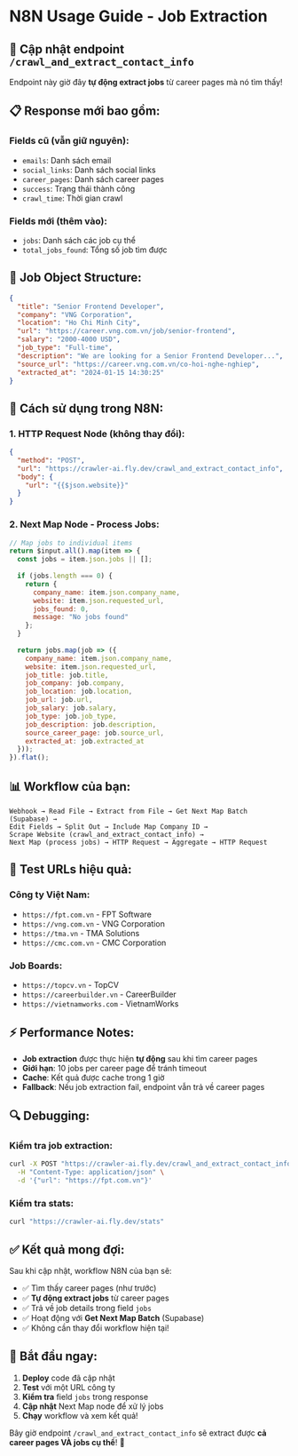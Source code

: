 # N8N Usage Guide - Job Extraction

## 🎯 **Cập nhật endpoint `/crawl_and_extract_contact_info`**

Endpoint này giờ đây **tự động extract jobs** từ career pages mà nó tìm thấy!

## 📋 **Response mới bao gồm:**

### **Fields cũ (vẫn giữ nguyên):**
- `emails`: Danh sách email
- `social_links`: Danh sách social links  
- `career_pages`: Danh sách career pages
- `success`: Trạng thái thành công
- `crawl_time`: Thời gian crawl

### **Fields mới (thêm vào):**
- `jobs`: Danh sách các job cụ thể
- `total_jobs_found`: Tổng số job tìm được

## 💼 **Job Object Structure:**
```json
{
  "title": "Senior Frontend Developer",
  "company": "VNG Corporation", 
  "location": "Ho Chi Minh City",
  "url": "https://career.vng.com.vn/job/senior-frontend",
  "salary": "2000-4000 USD",
  "job_type": "Full-time",
  "description": "We are looking for a Senior Frontend Developer...",
  "source_url": "https://career.vng.com.vn/co-hoi-nghe-nghiep",
  "extracted_at": "2024-01-15 14:30:25"
}
```

## 🔧 **Cách sử dụng trong N8N:**

### **1. HTTP Request Node (không thay đổi):**
```json
{
  "method": "POST",
  "url": "https://crawler-ai.fly.dev/crawl_and_extract_contact_info",
  "body": {
    "url": "{{$json.website}}"
  }
}
```

### **2. Next Map Node - Process Jobs:**
```javascript
// Map jobs to individual items
return $input.all().map(item => {
  const jobs = item.json.jobs || [];
  
  if (jobs.length === 0) {
    return {
      company_name: item.json.company_name,
      website: item.json.requested_url,
      jobs_found: 0,
      message: "No jobs found"
    };
  }
  
  return jobs.map(job => ({
    company_name: item.json.company_name,
    website: item.json.requested_url,
    job_title: job.title,
    job_company: job.company,
    job_location: job.location,
    job_url: job.url,
    job_salary: job.salary,
    job_type: job.job_type,
    job_description: job.description,
    source_career_page: job.source_url,
    extracted_at: job.extracted_at
  }));
}).flat();
```

## 📊 **Workflow của bạn:**

```
Webhook → Read File → Extract from File → Get Next Map Batch (Supabase) → 
Edit Fields → Split Out → Include Map Company ID → 
Scrape Website (crawl_and_extract_contact_info) → 
Next Map (process jobs) → HTTP Request → Aggregate → HTTP Request
```

## 🧪 **Test URLs hiệu quả:**

### **Công ty Việt Nam:**
- `https://fpt.com.vn` - FPT Software
- `https://vng.com.vn` - VNG Corporation
- `https://tma.vn` - TMA Solutions
- `https://cmc.com.vn` - CMC Corporation

### **Job Boards:**
- `https://topcv.vn` - TopCV
- `https://careerbuilder.vn` - CareerBuilder
- `https://vietnamworks.com` - VietnamWorks

## ⚡ **Performance Notes:**

- **Job extraction** được thực hiện **tự động** sau khi tìm career pages
- **Giới hạn**: 10 jobs per career page để tránh timeout
- **Cache**: Kết quả được cache trong 1 giờ
- **Fallback**: Nếu job extraction fail, endpoint vẫn trả về career pages

## 🔍 **Debugging:**

### **Kiểm tra job extraction:**
```bash
curl -X POST "https://crawler-ai.fly.dev/crawl_and_extract_contact_info" \
  -H "Content-Type: application/json" \
  -d '{"url": "https://fpt.com.vn"}'
```

### **Kiểm tra stats:**
```bash
curl "https://crawler-ai.fly.dev/stats"
```

## ✅ **Kết quả mong đợi:**

Sau khi cập nhật, workflow N8N của bạn sẽ:
- ✅ Tìm thấy career pages (như trước)
- ✅ **Tự động extract jobs** từ career pages
- ✅ Trả về job details trong field `jobs`
- ✅ Hoạt động với **Get Next Map Batch** (Supabase)
- ✅ Không cần thay đổi workflow hiện tại!

## 🚀 **Bắt đầu ngay:**

1. **Deploy** code đã cập nhật
2. **Test** với một URL công ty
3. **Kiểm tra** field `jobs` trong response
4. **Cập nhật** Next Map node để xử lý jobs
5. **Chạy** workflow và xem kết quả!

Bây giờ endpoint `/crawl_and_extract_contact_info` sẽ extract được **cả career pages VÀ jobs cụ thể**! 🎉 